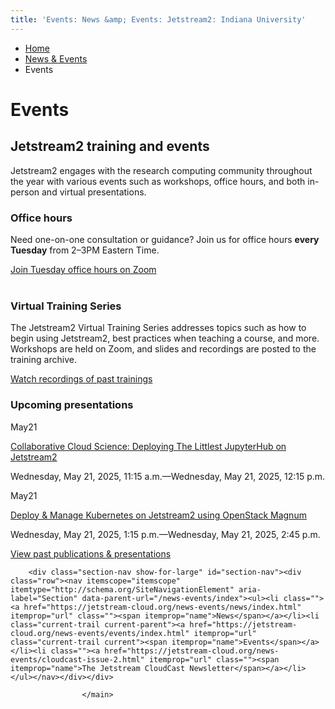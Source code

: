 ```yaml
---
title: 'Events: News &amp; Events: Jetstream2: Indiana University'
---
```


<main><div class="content-top"><div class="section breadcrumbs"><div class="row"><div class="layout"><ul itemscope="itemscope" itemtype="http://schema.org/BreadcrumbList"><li itemprop="itemListElement" itemscope="itemscope" itemtype="http://schema.org/ListItem"><a href="../../index.html" itemprop="item"><span itemprop="name">Home</span></a><meta content="1" itemprop="position"/></li><li itemprop="itemListElement" itemscope="itemscope" itemtype="http://schema.org/ListItem"><a href="../index.html" itemprop="item"><span itemprop="name">News &amp; Events</span></a><meta content="2" itemprop="position"/></li><li class="current" itemprop="itemListElement" itemscope="itemscope" itemtype="http://schema.org/ListItem"><span itemprop="name">Events</span><meta content="3" itemprop="position"/></li></ul></div></div></div><div class="section page-title bg-none"><div class="row"><div class="layout"><h1>Events</h1></div></div></div></div><div id="main-content"><div class="collapsed bg-none section" id="content"><div class="row"><div class="layout"><div class="text"><h2>Jetstream2 training and events</h2><p>Jetstream2 engages with the research computing community throughout the year with various events such as workshops, office hours, and both in-person and virtual presentations.</p></div></div><!-- /.layout --></div></div><div class="breakout collapsed bg-none section"><div class="row"><div class="layout"><div class="text"><h3><strong>Office hours</strong></h3><p>Need one-on-one consultation or guidance?&#160;Join us for office hours <strong>every Tuesday</strong> from 2&#8211;3PM Eastern Time.</p><p><a class="button" href="https://iu.zoom.us/j/88646623407" rel="noopener" target="_blank">Join Tuesday office hours on Zoom</a><br/><br/></p><h3><strong>Virtual Training Series</strong></h3><p>The Jetstream2 Virtual Training Series addresses topics such as how to begin using Jetstream2, best practices when teaching a course, and more. Workshops are held on Zoom, and slides and recordings are posted to the training archive.</p></div><div class="text"><p><a class="button" href="https://iu.mediaspace.kaltura.com/channel/Jetstream2/346123782">Watch recordings of past trainings</a></p></div><h3>Upcoming presentations</h3><div class="feed"><article class="event feed-item feed-item--small" itemscope="itemscope" itemtype="http://schema.org/Event"><div class="date-cube"><p><span class="month">May</span><span class="day">21</span></p></div><div class="content"><p class="title"><a href="rmacc-1_5-25.html" itemprop="url"><span itemprop="name">Collaborative Cloud Science: Deploying The Littlest JupyterHub on Jetstream2</span></a></p><p class="meta date">
                                        Wednesday, May 21, 2025,                                        <span content="2025-05-21T11:15" itemprop="startDate">11:15 a.m.</span>—Wednesday, May 21, 2025,
                                        <span content="2025-05-21T11:15" itemprop="endDate">12:15 p.m.</span></p></div></article></div><div class="feed"><article class="event feed-item feed-item--small" itemscope="itemscope" itemtype="http://schema.org/Event"><div class="date-cube"><p><span class="month">May</span><span class="day">21</span></p></div><div class="content"><p class="title"><a href="rmacc-2_5-25.html" itemprop="url"><span itemprop="name">Deploy &amp; Manage Kubernetes on Jetstream2 using OpenStack Magnum</span></a></p><p class="meta date">
                                        Wednesday, May 21, 2025,                                        <span content="2025-05-21T13:15" itemprop="startDate">1:15 p.m.</span>—Wednesday, May 21, 2025,
                                        <span content="2025-05-21T13:15" itemprop="endDate">2:45 p.m.</span></p></div></article></div><div class="text"><p><a class="button" href="../../research/publications.html">View past publications &amp; presentations</a></p></div></div><!-- /.layout --></div></div></div>
                                
          
    
                    
        
    
        <div class="section-nav show-for-large" id="section-nav"><div class="row"><nav itemscope="itemscope" itemtype="http://schema.org/SiteNavigationElement" aria-label="Section" data-parent-url="/news-events/index"><ul><li class=""><a href="https://jetstream-cloud.org/news-events/news/index.html" itemprop="url" class=""><span itemprop="name">News</span></a></li><li class="current-trail current-parent"><a href="https://jetstream-cloud.org/news-events/events/index.html" itemprop="url" class="current-trail current"><span itemprop="name">Events</span></a></li><li class=""><a href="https://jetstream-cloud.org/news-events/cloudcast-issue-2.html" itemprop="url" class=""><span itemprop="name">The Jetstream CloudCast Newsletter</span></a></li></ul></nav></div></div>
    
                    </main>
